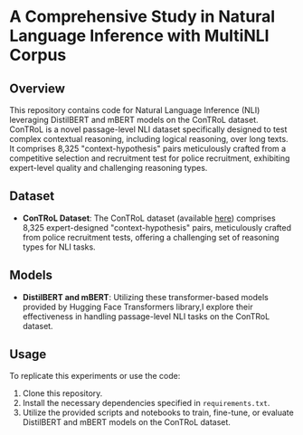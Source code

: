 # A Comprehensive Study in Natural Language Inference with MultiNLI Corpus

## Overview
This repository contains code for Natural Language Inference (NLI) leveraging DistilBERT and mBERT models on the ConTRoL dataset. ConTRoL is a novel passage-level NLI dataset specifically designed to test complex contextual reasoning, including logical reasoning, over long texts. It comprises 8,325 "context-hypothesis" pairs meticulously crafted from a competitive selection and recruitment test for police recruitment, exhibiting expert-level quality and challenging reasoning types.

## Dataset
- **ConTRoL Dataset**: The ConTRoL dataset (available [here](https://github.com/csitfun/ConTRoL-dataset)) comprises 8,325 expert-designed "context-hypothesis" pairs, meticulously crafted from police recruitment tests, offering a challenging set of reasoning types for NLI tasks.

## Models
- **DistilBERT and mBERT**: Utilizing these transformer-based models provided by Hugging Face Transformers library,I explore their effectiveness in handling passage-level NLI tasks on the ConTRoL dataset. 

## Usage
To replicate this experiments or use the code:
1. Clone this repository.
2. Install the necessary dependencies specified in `requirements.txt`.
3. Utilize the provided scripts and notebooks to train, fine-tune, or evaluate DistilBERT and mBERT models on the ConTRoL dataset.

